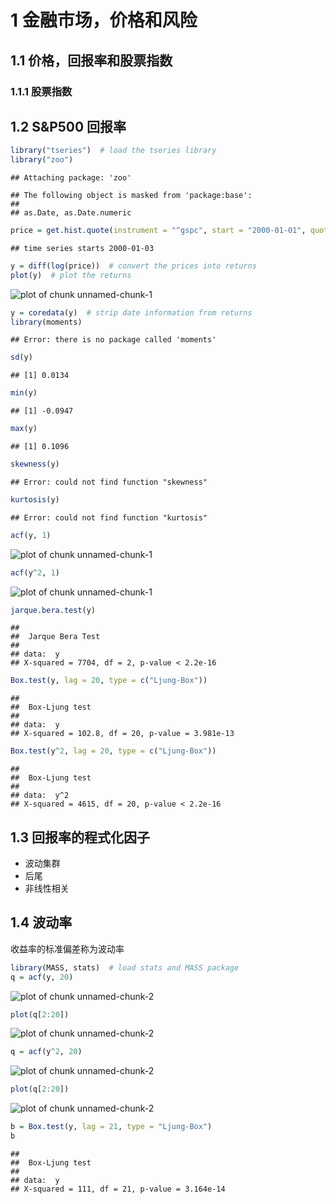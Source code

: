 1 金融市场，价格和风险
========================================================
1.1 价格，回报率和股票指数
--------------------------------------
### 1.1.1 股票指数


1.2 S&P500 回报率
----------------------------------------

```r
library("tseries")  # load the tseries library
library("zoo")
```

```
## Attaching package: 'zoo'
```

```
## The following object is masked from 'package:base':
## 
## as.Date, as.Date.numeric
```

```r
price = get.hist.quote(instrument = "^gspc", start = "2000-01-01", quote = "AdjClose")  # download the prices,from January 1, 2000 until today
```

```
## time series starts 2000-01-03
```

```r
y = diff(log(price))  # convert the prices into returns
plot(y)  # plot the returns
```

![plot of chunk unnamed-chunk-1](figure/unnamed-chunk-11.png) 

```r
y = coredata(y)  # strip date information from returns
library(moments)
```

```
## Error: there is no package called 'moments'
```

```r
sd(y)
```

```
## [1] 0.0134
```

```r
min(y)
```

```
## [1] -0.0947
```

```r
max(y)
```

```
## [1] 0.1096
```

```r
skewness(y)
```

```
## Error: could not find function "skewness"
```

```r
kurtosis(y)
```

```
## Error: could not find function "kurtosis"
```

```r
acf(y, 1)
```

![plot of chunk unnamed-chunk-1](figure/unnamed-chunk-12.png) 

```r
acf(y^2, 1)
```

![plot of chunk unnamed-chunk-1](figure/unnamed-chunk-13.png) 

```r
jarque.bera.test(y)
```

```
## 
## 	Jarque Bera Test
## 
## data:  y
## X-squared = 7704, df = 2, p-value < 2.2e-16
```

```r
Box.test(y, lag = 20, type = c("Ljung-Box"))
```

```
## 
## 	Box-Ljung test
## 
## data:  y
## X-squared = 102.8, df = 20, p-value = 3.981e-13
```

```r
Box.test(y^2, lag = 20, type = c("Ljung-Box"))
```

```
## 
## 	Box-Ljung test
## 
## data:  y^2
## X-squared = 4615, df = 20, p-value < 2.2e-16
```

1.3 回报率的程式化因子
-------------------------
* 波动集群
* 后尾
* 非线性相关

1.4 波动率
-----------------------
收益率的标准偏差称为波动率

```r
library(MASS, stats)  # load stats and MASS package
q = acf(y, 20)
```

![plot of chunk unnamed-chunk-2](figure/unnamed-chunk-21.png) 

```r
plot(q[2:20])
```

![plot of chunk unnamed-chunk-2](figure/unnamed-chunk-22.png) 

```r
q = acf(y^2, 20)
```

![plot of chunk unnamed-chunk-2](figure/unnamed-chunk-23.png) 

```r
plot(q[2:20])
```

![plot of chunk unnamed-chunk-2](figure/unnamed-chunk-24.png) 

```r
b = Box.test(y, lag = 21, type = "Ljung-Box")
b
```

```
## 
## 	Box-Ljung test
## 
## data:  y
## X-squared = 111, df = 21, p-value = 3.164e-14
```


